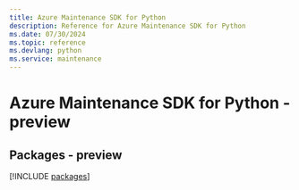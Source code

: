 ```yaml
---
title: Azure Maintenance SDK for Python
description: Reference for Azure Maintenance SDK for Python
ms.date: 07/30/2024
ms.topic: reference
ms.devlang: python
ms.service: maintenance
---
```

# Azure Maintenance SDK for Python - preview
## Packages - preview
[!INCLUDE [packages](maintenance-index.md)]